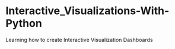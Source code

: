 # Interactive_Visualizations-With-Python
Learning how to create Interactive Visualization Dashboards
